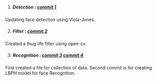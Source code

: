 1. ##### Detection : [commit 1](https://github.com/akshitagupta15june/Phiz-X/pull/5/commits/cc56d82ad4340615acbdb08fc8e20c51c06f412f)
Updating face detection using Viola-Jones.

2. ##### Filter : [commit 2](https://github.com/akshitagupta15june/Phiz-X/pull/5/commits/65cff37fd092bcfca5208c01b0c4b139f96c99dc)
Created a thug life filter using open-cv.

3. ##### Recognition : [commit 3](https://github.com/akshitagupta15june/Phiz-X/pull/5/commits/ca60d5573f3320613a37d29bd03b420c358e3903) [commit 4](https://github.com/akshitagupta15june/Phiz-X/pull/5/commits/06b05f8065dab387af2f615d7b9d37ff2a976d36)
First created a file for collection of data.
Second commit is for creating LBPH model for face Recognition.
